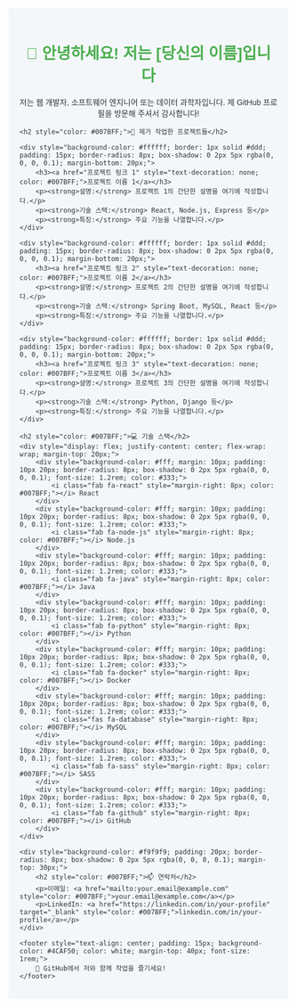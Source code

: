 <div style="font-family: 'Arial', sans-serif; background-color: #f4f7fa; color: #333; padding: 20px;">
    <h1 style="color: #4CAF50; text-align: center;">👋 안녕하세요! 저는 [당신의 이름]입니다</h1>
    <p style="text-align: center;">저는 웹 개발자, 소프트웨어 엔지니어 또는 데이터 과학자입니다. 제 GitHub 프로필을 방문해 주셔서 감사합니다!</p>
    
    <h2 style="color: #007BFF;">🌱 제가 작업한 프로젝트들</h2>
    
    <div style="background-color: #ffffff; border: 1px solid #ddd; padding: 15px; border-radius: 8px; box-shadow: 0 2px 5px rgba(0, 0, 0, 0.1); margin-bottom: 20px;">
        <h3><a href="프로젝트 링크 1" style="text-decoration: none; color: #007BFF;">프로젝트 이름 1</a></h3>
        <p><strong>설명:</strong> 프로젝트 1의 간단한 설명을 여기에 작성합니다.</p>
        <p><strong>기술 스택:</strong> React, Node.js, Express 등</p>
        <p><strong>특징:</strong> 주요 기능을 나열합니다.</p>
    </div>

    <div style="background-color: #ffffff; border: 1px solid #ddd; padding: 15px; border-radius: 8px; box-shadow: 0 2px 5px rgba(0, 0, 0, 0.1); margin-bottom: 20px;">
        <h3><a href="프로젝트 링크 2" style="text-decoration: none; color: #007BFF;">프로젝트 이름 2</a></h3>
        <p><strong>설명:</strong> 프로젝트 2의 간단한 설명을 여기에 작성합니다.</p>
        <p><strong>기술 스택:</strong> Spring Boot, MySQL, React 등</p>
        <p><strong>특징:</strong> 주요 기능을 나열합니다.</p>
    </div>

    <div style="background-color: #ffffff; border: 1px solid #ddd; padding: 15px; border-radius: 8px; box-shadow: 0 2px 5px rgba(0, 0, 0, 0.1); margin-bottom: 20px;">
        <h3><a href="프로젝트 링크 3" style="text-decoration: none; color: #007BFF;">프로젝트 이름 3</a></h3>
        <p><strong>설명:</strong> 프로젝트 3의 간단한 설명을 여기에 작성합니다.</p>
        <p><strong>기술 스택:</strong> Python, Django 등</p>
        <p><strong>특징:</strong> 주요 기능을 나열합니다.</p>
    </div>

    <h2 style="color: #007BFF;">💻 기술 스택</h2>
    <div style="display: flex; justify-content: center; flex-wrap: wrap; margin-top: 20px;">
        <div style="background-color: #fff; margin: 10px; padding: 10px 20px; border-radius: 8px; box-shadow: 0 2px 5px rgba(0, 0, 0, 0.1); font-size: 1.2rem; color: #333;">
            <i class="fab fa-react" style="margin-right: 8px; color: #007BFF;"></i> React
        </div>
        <div style="background-color: #fff; margin: 10px; padding: 10px 20px; border-radius: 8px; box-shadow: 0 2px 5px rgba(0, 0, 0, 0.1); font-size: 1.2rem; color: #333;">
            <i class="fab fa-node-js" style="margin-right: 8px; color: #007BFF;"></i> Node.js
        </div>
        <div style="background-color: #fff; margin: 10px; padding: 10px 20px; border-radius: 8px; box-shadow: 0 2px 5px rgba(0, 0, 0, 0.1); font-size: 1.2rem; color: #333;">
            <i class="fab fa-java" style="margin-right: 8px; color: #007BFF;"></i> Java
        </div>
        <div style="background-color: #fff; margin: 10px; padding: 10px 20px; border-radius: 8px; box-shadow: 0 2px 5px rgba(0, 0, 0, 0.1); font-size: 1.2rem; color: #333;">
            <i class="fab fa-python" style="margin-right: 8px; color: #007BFF;"></i> Python
        </div>
        <div style="background-color: #fff; margin: 10px; padding: 10px 20px; border-radius: 8px; box-shadow: 0 2px 5px rgba(0, 0, 0, 0.1); font-size: 1.2rem; color: #333;">
            <i class="fab fa-docker" style="margin-right: 8px; color: #007BFF;"></i> Docker
        </div>
        <div style="background-color: #fff; margin: 10px; padding: 10px 20px; border-radius: 8px; box-shadow: 0 2px 5px rgba(0, 0, 0, 0.1); font-size: 1.2rem; color: #333;">
            <i class="fas fa-database" style="margin-right: 8px; color: #007BFF;"></i> MySQL
        </div>
        <div style="background-color: #fff; margin: 10px; padding: 10px 20px; border-radius: 8px; box-shadow: 0 2px 5px rgba(0, 0, 0, 0.1); font-size: 1.2rem; color: #333;">
            <i class="fab fa-sass" style="margin-right: 8px; color: #007BFF;"></i> SASS
        </div>
        <div style="background-color: #fff; margin: 10px; padding: 10px 20px; border-radius: 8px; box-shadow: 0 2px 5px rgba(0, 0, 0, 0.1); font-size: 1.2rem; color: #333;">
            <i class="fab fa-github" style="margin-right: 8px; color: #007BFF;"></i> GitHub
        </div>
    </div>

    <div style="background-color: #f9f9f9; padding: 20px; border-radius: 8px; box-shadow: 0 2px 5px rgba(0, 0, 0, 0.1); margin-top: 30px;">
        <h2 style="color: #007BFF;">📫 연락처</h2>
        <p>이메일: <a href="mailto:your.email@example.com" style="color: #007BFF;">your.email@example.com</a></p>
        <p>LinkedIn: <a href="https://linkedin.com/in/your-profile" target="_blank" style="color: #007BFF;">linkedin.com/in/your-profile</a></p>
    </div>

    <footer style="text-align: center; padding: 15px; background-color: #4CAF50; color: white; margin-top: 40px; font-size: 1rem;">
        🚀 GitHub에서 저와 함께 작업을 즐기세요!
    </footer>
</div>

